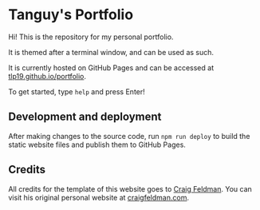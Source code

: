 # Tanguy's Portfolio

Hi! This is the repository for my personal portfolio.

It is themed after a terminal window, and can be used as such.

It is currently hosted on GitHub Pages and can be accessed at [tlp19.github.io/portfolio](https://tlp19.github.io/portfolio/).

To get started, type `help` and press Enter!

## Development and deployment

After making changes to the source code, run `npm run deploy` to build the static website files and publish them to GitHub Pages.

## Credits

All credits for the template of this website goes to [Craig Feldman](https://github.com/craig-feldman). You can visit his original personal website at [craigfeldman.com](https://craigfeldman.com/).
